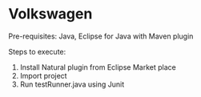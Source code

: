 # Volkswagen

Pre-requisites: Java, Eclipse for Java with Maven plugin

Steps to execute:
1. Install Natural plugin from Eclipse Market place
2. Import project
3. Run testRunner.java using Junit
